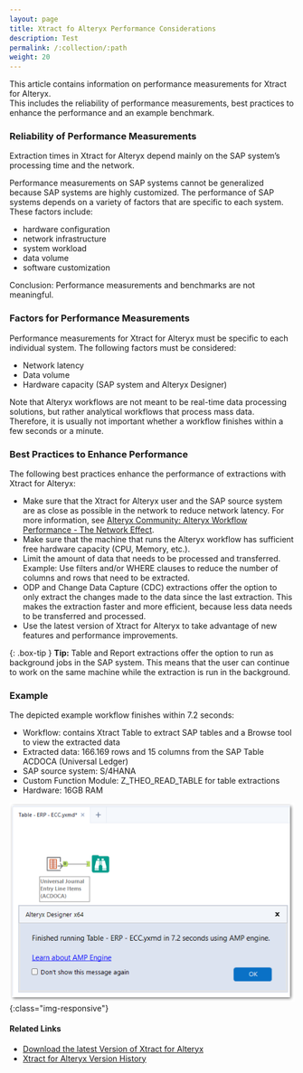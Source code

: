 ```yaml
---
layout: page
title: Xtract fo Alteryx Performance Considerations
description: Test
permalink: /:collection/:path
weight: 20
---
```


This article contains information on performance measurements for Xtract for Alteryx.<br>
This includes the reliability of performance measurements, best practices to enhance the performance and an example benchmark.

### Reliability of Performance Measurements

Extraction times in Xtract for Alteryx depend mainly on the SAP system’s processing time and the network. 

Performance measurements on SAP systems cannot be generalized because SAP systems are highly customized. 
The performance of SAP systems depends on a variety of factors that are specific to each system. 
These factors include:
- hardware configuration
- network infrastructure
- system workload
- data volume
- software customization 

Conclusion: Performance measurements and benchmarks are not meaningful.

### Factors for Performance Measurements

Performance measurements for Xtract for Alteryx must be specific to each individual system.
The following factors must be considered:
- Network latency
- Data volume
- Hardware capacity (SAP system and Alteryx Designer)

Note that Alteryx workflows are not meant to be real-time data processing solutions, but rather analytical workflows that process mass data. 
Therefore, it is usually not important whether a workflow finishes within a few seconds or a minute.

### Best Practices to Enhance Performance

The following best practices enhance the performance of extractions with Xtract for Alteryx:
- Make sure that the Xtract for Alteryx user and the SAP source system are as close as possible in the network to reduce network latency.
For more information, see [Alteryx Community: Alteryx Workflow Performance - The Network Effect](https://community.alteryx.com/t5/Engine-Works/Alteryx-Workflow-Performance-The-Network-Effect/ba-p/1030910).
- Make sure that the machine that runs the Alteryx workflow has sufficient free hardware capacity (CPU, Memory, etc.).
- Limit the amount of data that needs to be processed and transferred. Example: Use filters and/or WHERE clauses to reduce the number of columns and rows that need to be extracted.
- ODP and Change Data Capture (CDC) extractions offer the option to only extract the changes made to the data since the last extraction.
This makes the extraction faster and more efficient, because less data needs to be transferred and processed.
- Use the latest version of Xtract for Alteryx to take advantage of new features and performance improvements.

{: .box-tip }
**Tip:** Table and Report extractions offer the option to run as background jobs in the SAP system. 
This means that the user can continue to work on the same machine while the extraction is run in the background.

### Example 

The depicted example workflow finishes within 7.2 seconds:<br>

- Workflow: contains Xtract Table to extract SAP tables and a Browse tool to view the extracted data
- Extracted data: 166.169 rows and 15 columns from the SAP Table ACDOCA (Universal Ledger)
- SAP source system: S/4HANA
- Custom Function Module: Z_THEO_READ_TABLE for table extractions
- Hardware: 16GB RAM

![extraction-time](/img/contents/xfa/extraction-time.png){:class="img-responsive"}

#### Related Links
- [Download the latest Version of Xtract for Alteryx](https://my.theobald-software.com)
- [Xtract for Alteryx Version History](https://kb.theobald-software.com/version-history/xtract-for-alteryx-version-history)
